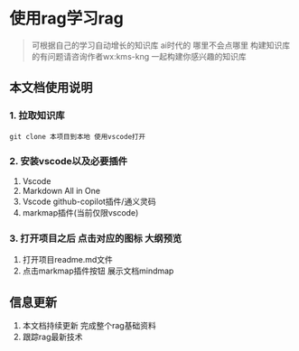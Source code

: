 # 使用rag学习rag

> 可根据自己的学习自动增长的知识库
> ai时代的 哪里不会点哪里
> 构建知识库的有问题请咨询作者wx:kms-kng  一起构建你感兴趣的知识库


## 本文档使用说明

### 1. 拉取知识库
	git clone 本项目到本地 使用vscode打开

### 2. 安装vscode以及必要插件

  1. Vscode
  2. Markdown All in One
  3. Vscode github-copilot插件/通义灵码
  4. markmap插件(当前仅限vscode)

### 3. 打开项目之后 点击对应的图标 大纲预览
  1. 打开项目readme.md文件
  2. 点击markmap插件按钮 展示文档mindmap

## 信息更新

1. 本文档持续更新 完成整个rag基础资料 
2. 跟踪rag最新技术 